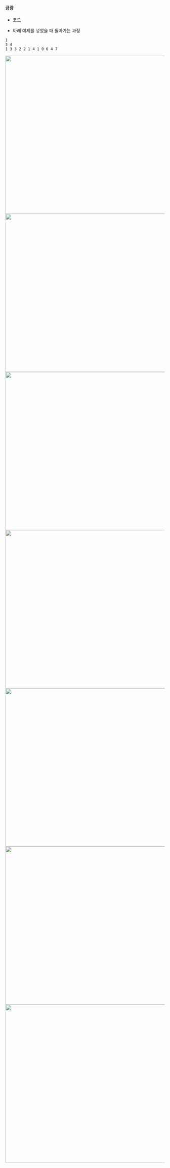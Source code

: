 #### 금광

- [코드](https://github.com/soocy0718/python/blob/main/coding_study/DP/%EC%9D%B4%EC%BD%94%ED%85%8C_31_%EA%B8%88%EA%B4%91_0315.py)

- 아래 예제를 넣었을 때 돌아가는 과정
```
1
3 4
1 3 3 2 2 1 4 1 0 6 4 7
```
<html>
<img src="https://github.com/soocy0718/python/blob/main/coding_study/DP/%EA%B8%88%EA%B4%91_%EC%BD%94%EB%93%9C_%EC%84%A4%EB%AA%85/%EC%8A%AC%EB%9D%BC%EC%9D%B4%EB%93%9C1.PNG", height="500", width="600">
<img src="https://github.com/soocy0718/python/blob/main/coding_study/DP/%EA%B8%88%EA%B4%91_%EC%BD%94%EB%93%9C_%EC%84%A4%EB%AA%85/%EC%8A%AC%EB%9D%BC%EC%9D%B4%EB%93%9C2.PNG", height="500", width="600">
<img src="https://github.com/soocy0718/python/blob/main/coding_study/DP/%EA%B8%88%EA%B4%91_%EC%BD%94%EB%93%9C_%EC%84%A4%EB%AA%85/%EC%8A%AC%EB%9D%BC%EC%9D%B4%EB%93%9C3.PNG", height="500", width="600">
<img src="https://github.com/soocy0718/python/blob/main/coding_study/DP/%EA%B8%88%EA%B4%91_%EC%BD%94%EB%93%9C_%EC%84%A4%EB%AA%85/%EC%8A%AC%EB%9D%BC%EC%9D%B4%EB%93%9C4.PNG", height="500", width="600">
<img src="https://github.com/soocy0718/python/blob/main/coding_study/DP/%EA%B8%88%EA%B4%91_%EC%BD%94%EB%93%9C_%EC%84%A4%EB%AA%85/%EC%8A%AC%EB%9D%BC%EC%9D%B4%EB%93%9C5.PNG", height="500", width="600">
<img src="https://github.com/soocy0718/python/blob/main/coding_study/DP/%EA%B8%88%EA%B4%91_%EC%BD%94%EB%93%9C_%EC%84%A4%EB%AA%85/%EC%8A%AC%EB%9D%BC%EC%9D%B4%EB%93%9C6.PNG", height="500", width="600">
<img src="https://github.com/soocy0718/python/blob/main/coding_study/DP/%EA%B8%88%EA%B4%91_%EC%BD%94%EB%93%9C_%EC%84%A4%EB%AA%85/%EC%8A%AC%EB%9D%BC%EC%9D%B4%EB%93%9C7.PNG", height="500", width="600">
</html>
